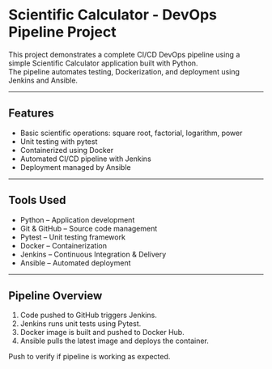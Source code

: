 # Scientific Calculator - DevOps Pipeline Project

This project demonstrates a complete CI/CD DevOps pipeline using a simple Scientific Calculator application built with Python.  
The pipeline automates testing, Dockerization, and deployment using Jenkins and Ansible.

---

## Features
- Basic scientific operations: square root, factorial, logarithm, power  
- Unit testing with pytest  
- Containerized using Docker  
- Automated CI/CD pipeline with Jenkins  
- Deployment managed by Ansible

---

## Tools Used
- Python – Application development  
- Git & GitHub – Source code management  
- Pytest – Unit testing framework  
- Docker – Containerization  
- Jenkins – Continuous Integration & Delivery  
- Ansible – Automated deployment

---

## Pipeline Overview
1. Code pushed to GitHub triggers Jenkins.  
2. Jenkins runs unit tests using Pytest.  
3. Docker image is built and pushed to Docker Hub.  
4. Ansible pulls the latest image and deploys the container.

Push to verify if pipeline is working as expected.
